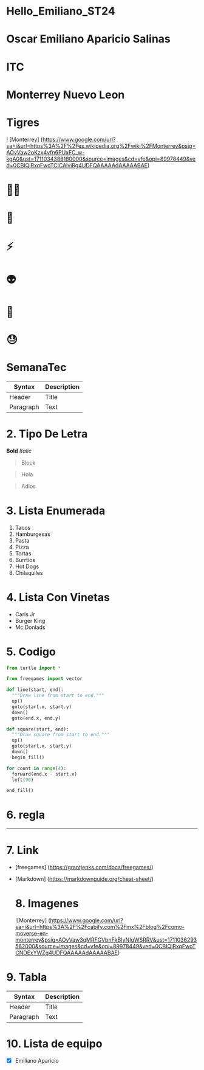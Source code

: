 # Hello_Emiliano_ST24 

# Oscar Emiliano Aparicio Salinas

# ITC

# Monterrey Nuevo Leon

# Tigres

! [Monterrey] (https://www.google.com/url?sa=i&url=https%3A%2F%2Fes.wikipedia.org%2Fwiki%2FMonterrey&psig=AOvVaw2oKzx4vfn6PUxFC_w-kgA0&ust=1711034388180000&source=images&cd=vfe&opi=89978449&ved=0CBIQjRxqFwoTCICAlviRg4UDFQAAAAAdAAAAABAE)

# 🧟‍♂️
# 🦓
# ⚡
# 👽
# 🐳
# 😓

# **SemanaTec**

| Syntax | Description |
| ---------- | ---------- |
| Header | Title |
| Paragraph | Text |

# 2. Tipo De Letra

**Bold**
*Italic*

>Block


>Hola


>Adios
>

# 3. Lista Enumerada

1. Tacos
2. Hamburgesas
3. Pasta
4. Pizza
5. Tortas
6. Burrtios
7. Hot Dogs
8. Chilaquiles

# 4. Lista Con Vinetas

- Carls Jr
- Burger King
- Mc Donlads

# 5. Codigo

```python
from turtle import *

from freegames import vector

def line(start, end):
  """Draw line from start to end."""
  up()
  goto(start.x, start.y)
  down()
  goto(end.x, end.y)

def square(start, end):
  """Draw square from start to end."""
  up()
  goto(start.x, start.y)
  down()
  begin_fill()

for count in range(4):
  forward(end.x - start.x)
  left(90)

end_fill()
```

# 6. regla
---

# 7. Link

- [freegames] (https://grantjenks.com/docs/freegames/)
- [Markdown] (https://markdownguide.org/cheat-sheet/)

  # 8. Imagenes

  ![Monterrey] (https://www.google.com/url?sa=i&url=https%3A%2F%2Fcabify.com%2Fmx%2Fblog%2Fcomo-moverse-en-monterrey&psig=AOvVaw3qMRFGVbnFkBIyNIgWSRRV&ust=1711036293562000&source=images&cd=vfe&opi=89978449&ved=0CBIQjRxqFwoTCNDExYWZg4UDFQAAAAAdAAAAABAE)

# 9. Tabla

| Syntax | Description |
| ---------- | ---------- |
| Header | Title |
| Paragraph | Text |

# 10. Lista de equipo

- [X] Emiliano Aparicio




